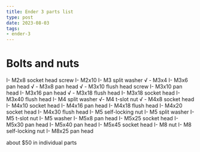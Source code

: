 ```yaml
---
title: Ender 3 parts list
type: post
date: 2023-08-03
tags: 
- ender-3
---
```


# Bolts and nuts

 I- M2x8 socket head screw
 I- M2x10
 I- M3 split washer
 √ - M3x4 
 I- M3x6 pan head
 √ - M3x8 pan head
 √ - M3x10 flush head screw
 I- M3x10 pan head
 I- M3x16 pan head
 √ - M3x18 flush head
 I- M3x18 socket head
 I- M3x40 flush head
 I- M4 split washer
 √- M4 t-slot nut
 √ - M4x8 socket head
 I- M4x10 socket head
 I- M4x16 pan head
 I- M4x18  flush head
 I- M4x20 socket head
 I- M4x30 flush head
 I- M5 self-locking nut
 I- M5 split washer
 I- M5 t-slot nut
 I- M5 washer
 I- M5x8 pan head
 I- M5x25 socket head
 I- M5x30 pan head
 I- M5x40 pan head
 I- M5x45 socket head
 I- M8 nut
 I- M8 self-locking nut
 I- M8x25 pan head
  
  about $50 in individual parts
